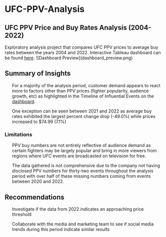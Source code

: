 # UFC-PPV-Analysis


<h2>UFC PPV Price and Buy Rates Analysis (2004-2022)</h2>
Exploratory analysis project that compares UFC PPV prices to average buy rates between the years 2004 and 2022. Interactive Tableau dashboard can be found <a  href="https://public.tableau.com/app/profile/jed.jovellanos/viz/UFCPPVBuyRatevsPrice2004-2022/Dashboard4" target="_blank">here</a>.
![Dashboard Preview](dashboard_preview.png)

<h2>Summary of Insights</h2>
<ul>For a majority of the analysis period, customer demand appears to react more to factors other than PPV prices (fighter popularity, audience growth, etc) as highlighted in the Timeline of Influential Events on the <a href="https://public.tableau.com/app/profile/jed.jovellanos/viz/UFCPPVBuyRatevsPrice2004-2022/Dashboard4" target="_blank">dashboard</a>. </ul>
<ul>One exception can be seen between 2021 and 2022 as average buy rates exhibited the largest percent change drop (-49.0%) while prices increased to $74.99 (7.1%)</ul>
<!--
<h3>Milestone years</h3>
<ul><strong>2006:</strong> The previously struggling promotion gained many new eyes after its reality TV show, "The Ultimate Fighter", debuted on Spike TV the year prior. The increase in attention resulted in a 225.2% increase in buy rates from the previous year, the largest percent change of the entire analysis period.</ul>
<ul><strong>2015:</strong> UFC fan favorites: Ronda Rousey and Conor McGregor headlined five events this year, all of which brought in a combined 4.6M PPV buys resulting in a 118.5% increase from 2014's average.</ul>
<ul><strong>2020:</strong> The UFC gains a huge surge in viewership due to the lack of competition as they become the first sporting organization to resume live events during the COVID-19 Pandemic resulting in a 129.5% increase in average buy rates. </ul>
-->
<h3>Limitations</h3>
<ul>PPV buy numbers are not entirely reflective of audience demand as certain fighters may be largely popular and bring in more viewers from regions where UFC events are broadcasted on television for free. </ul>
<ul>The data gathered is not comprehensive due to the company not having disclosed PPV numbers for thirty-two events throughout the analysis period with over half of these missing numbers coming from events between 2020 and 2022.</ul>

<h2>Recommendations</h2>
<ul>Investigate if the data from 2022 indicates an approaching price threshold</ul>
<ul>Collaborate with the media and marketing team to see if social media trends during this period indicate similar results</ul>



